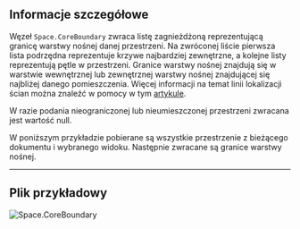 ## Informacje szczegółowe
Węzeł `Space.CoreBoundary` zwraca listę zagnieżdżoną reprezentującą granicę warstwy nośnej danej przestrzeni. Na zwróconej liście pierwsza lista podrzędna reprezentuje krzywe najbardziej zewnętrzne, a kolejne listy reprezentują pętle w przestrzeni. Granice warstwy nośnej znajdują się w warstwie wewnętrznej lub zewnętrznej warstwy nośnej znajdującej się najbliżej danego pomieszczenia. Więcej informacji na temat linii lokalizacji ścian można znaleźć w pomocy w tym [artykule](https://help.autodesk.com/view/RVT/2024/PLK/?guid=GUID-0BB62832-36DD-4E06-A9D4-EE98CE0FCF89).

W razie podania nieograniczonej lub nieumieszczonej przestrzeni zwracana jest wartość null.

W poniższym przykładzie pobierane są wszystkie przestrzenie z bieżącego dokumentu i wybranego widoku. Następnie zwracane są granice warstwy nośnej.

___
## Plik przykładowy

![Space.CoreBoundary](./Revit.Elements.Space.CoreBoundary_img.jpg)
